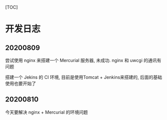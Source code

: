 [TOC]

# 开发日志

## 20200809

尝试使用 nginx 来搭建一个 Mercurial 服务器, 未成功. nginx 和 uwcgi 的通讯有问题

搭建一个 Jekins 的 CI 环境, 目前是使用Tomcat + Jenkins来搭建的, 后面的基础使用也要开始了

## 20200810

今天要解决 nginx + Mercurial 的环境问题


